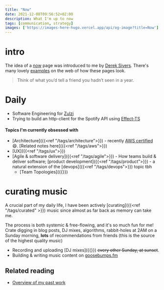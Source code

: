 ```yaml
---
title: "Now"
date: 2021-12-08T09:56:52+02:00
description: What I'm up to now
tags: [communication, strategy]
images: ['https://images-here-hugo.vercel.app/api/og-image?title=Now']
---
```


# intro
The idea of a [now](https://nownownow.com/about) page was introduced to me by [Derek Sivers](https://sive.rs/now). There's many lovely [examples](https://nownownow.com/) on the web of how these pages look.

> Think of what you’d tell a friend you hadn’t seen in a year.

# Daily
- Software Engineering for [Zulzi](https://zulzi.com/)
- Trying to build an http-client for the Spotify API using [Effect-TS](https://www.effect.website/)

#### Topics I'm currently obsessed with 
- [Architecture]({{<ref "/tags/architecture">}}) - recently [AWS certified](https://www.credly.com/badges/9342a916-83b2-489e-969a-aa43af8a0c77) 😄. [Related notes here]({{<ref "/tags/aws">}})
- [UX]({{<ref "/tags/ux">}})
- [Agile & software delivery]({{<ref "/tags/agile">}}) - How teams build & deliver software; [product development]({{<ref "/tags/product">}}) - a natural extension of the [devops]({{<ref "/tags/devops">}}) topic tbh
  - [Team Topologies]({{<ref team-topologies>}})



# curating music
A crucial part of my daily life, I have been actively [curating]({{<ref "/tags/curated" >}}) music since almost as far back as memory can take me.

The process is both systemic & free-flowing, and it's so much fun for me! Crate digging in blog posts, DJ mixes, algorithms, rabbit-holes at 2AM on a Sunday morning, **lots** of recommendations from friends (this is the source of the highest quality music)

- Recording and uploading [DJ mixes]({{<ref mix>}}) ~~every other Sunday, at sunset~~.
- Building & writing music content on [goosebumps.fm](https://goosebumps.fm)

## Related reading
- [Overview of my past work](/past)